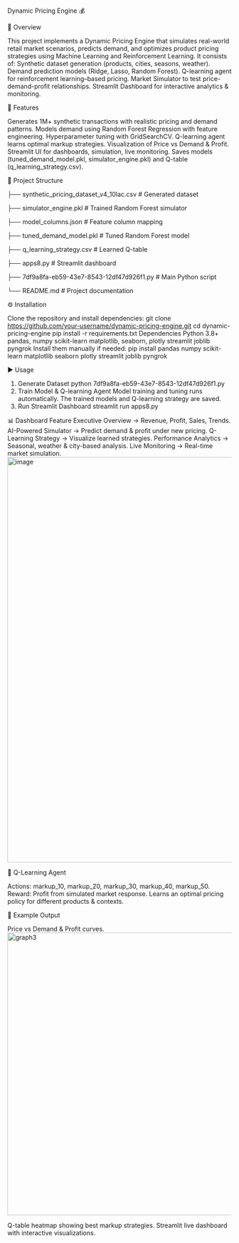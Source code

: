 Dynamic Pricing Engine 💰

📌 Overview

This project implements a Dynamic Pricing Engine that simulates real-world retail market scenarios, predicts demand, and optimizes product pricing strategies using Machine Learning and Reinforcement Learning.
It consists of:
Synthetic dataset generation (products, cities, seasons, weather).
Demand prediction models (Ridge, Lasso, Random Forest).
Q-learning agent for reinforcement learning–based pricing.
Market Simulator to test price-demand-profit relationships.
Streamlit Dashboard for interactive analytics & monitoring.

🚀 Features

Generates 1M+ synthetic transactions with realistic pricing and demand patterns.
Models demand using Random Forest Regression with feature engineering.
Hyperparameter tuning with GridSearchCV.
Q-learning agent learns optimal markup strategies.
Visualization of Price vs Demand & Profit.
Streamlit UI for dashboards, simulation, live monitoring.
Saves models (tuned_demand_model.pkl, simulator_engine.pkl) and Q-table (q_learning_strategy.csv).

📂 Project Structure

├── synthetic_pricing_dataset_v4_10lac.csv   # Generated dataset

├── simulator_engine.pkl                     # Trained Random Forest simulator

├── model_columns.json                       # Feature column mapping

├── tuned_demand_model.pkl                   # Tuned Random Forest model

├── q_learning_strategy.csv                  # Learned Q-table

├── apps8.py                                 # Streamlit dashboard

├── 7df9a8fa-eb59-43e7-8543-12df47d926f1.py  # Main Python script

└── README.md                                # Project documentation

⚙️ Installation

Clone the repository and install dependencies:
git clone https://github.com/your-username/dynamic-pricing-engine.git
cd dynamic-pricing-engine
pip install -r requirements.txt
Dependencies
Python 3.8+
pandas, numpy
scikit-learn
matplotlib, seaborn, plotly
streamlit
joblib
pyngrok
Install them manually if needed:
pip install  pandas numpy scikit-learn matplotlib seaborn plotly streamlit joblib pyngrok

▶️ Usage

1. Generate Dataset
python 7df9a8fa-eb59-43e7-8543-12df47d926f1.py
2. Train Model & Q-learning Agent
Model training and tuning runs automatically.
The trained models and Q-learning strategy are saved.
3. Run Streamlit Dashboard
streamlit run apps8.py

📊 Dashboard Feature
Executive Overview → Revenue, Profit, Sales, Trends.
AI-Powered Simulator → Predict demand & profit under new pricing.
Q-Learning Strategy → Visualize learned strategies.
Performance Analytics → Seasonal, weather & city-based analysis.
Live Monitoring → Real-time market simulation.
<img width="1870" height="912" alt="image" src="https://github.com/user-attachments/assets/118f2196-be88-4881-90ef-9b6823e0b817" />


🤖 Q-Learning Agent

Actions: markup_10, markup_20, markup_30, markup_40, markup_50.
Reward: Profit from simulated market response.
Learns an optimal pricing policy for different products & contexts.

📌 Example Output

Price vs Demand & Profit curves.
<img width="962" height="636" alt="graph3" src="https://github.com/user-attachments/assets/22907a82-a6f7-4645-a511-ab442643fac1" />

Q-table heatmap showing best markup strategies.
Streamlit live dashboard with interactive visualizations.

